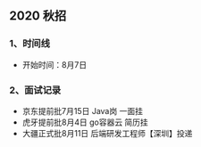 ## 2020 秋招

### 1、时间线

-   开始时间：8月7日

### 2、面试记录

-   京东提前批7月15日  Java岗 一面挂
-   虎牙提前批8月4日  go容器云 简历挂
-   大疆正式批8月11日 后端研发工程师【深圳】投递

